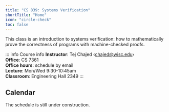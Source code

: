 ```yaml
---
title: "CS 839: Systems Verification"
shortTitle: "Home"
icon: "circle-check"
toc: false
---
```


This class is an introduction to systems verification: how to mathematically
prove the correctness of programs with machine-checked proofs.

::: info Course info
**Instructor**: Tej Chajed &lsaquo;<chajed@wisc.edu>&rsaquo; \
**Office**: CS 7361 \
**Office hours**: schedule by email \
**Lecture**: Mon/Wed 9:30-10:45am \
**Classroom**: Engineering Hall 2349
:::

## Calendar

The schedule is still under construction.

<!-- @include: ./calendar.snippet.md -->
